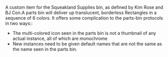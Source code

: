 A custom item for the  Squeakland Supplies bin, as defined by Kim Rose and BJ Con.A parts bin will deliver up translucent, borderless Rectangles in a sequence of 6 colors.  It offers some complication to the parts-bin protocols in two ways::
* The multi-colored icon seen in the parts bin is not a thumbnail of any actual instance, all of which are monochrome
* New instances need to be given default names that are not the same as the name seen in the parts bin.